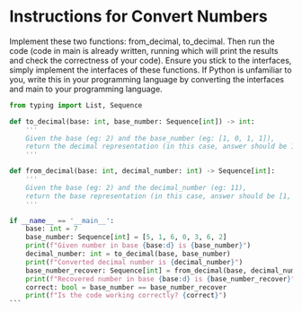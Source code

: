 # Instructions for Convert Numbers

Implement these two functions: from_decimal, to_decimal. Then run the code (code in
main is already written, running which will print the results and check the correctness of
your code). Ensure you stick to the interfaces, simply implement the interfaces of these
functions. If Python is unfamiliar to you, write this in your programming language by
converting the interfaces and main to your programming language.

````Python
from typing import List, Sequence

def to_decimal(base: int, base_number: Sequence[int]) -> int:
    '''
    Given the base (eg: 2) and the base_number (eg: [1, 0, 1, 1]),
    return the decimal representation (in this case, answer should be 11).
    '''

def from_decimal(base: int, decimal_number: int) -> Sequence[int]:
    '''
    Given the base (eg: 2) and the decimal_number (eg: 11),
    return the base representation (in this case, answer should be [1, 0, 1, 1])
    '''

if __name__ == '__main__':
    base: int = 7
    base_number: Sequence[int] = [5, 1, 6, 0, 3, 6, 2]
    print(f"Given number in base {base:d} is {base_number}")
    decimal_number: int = to_decimal(base, base_number)
    print(f"Converted decimal number is {decimal_number}")
    base_number_recover: Sequence[int] = from_decimal(base, decimal_number)
    print(f"Recovered number in base {base:d} is {base_number_recover}")
    correct: bool = base_number == base_number_recover
    print(f"Is the code working correctly? {correct}")
```